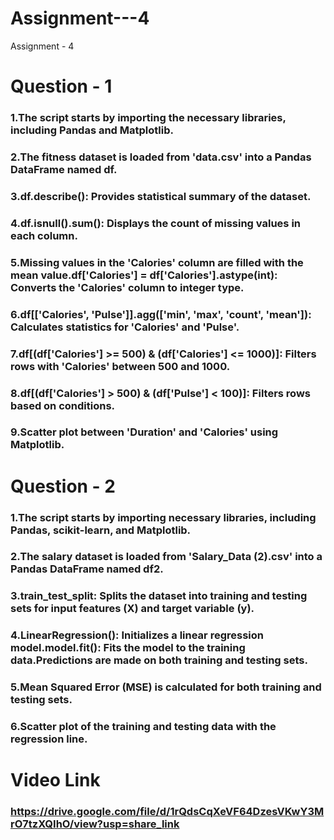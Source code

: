 # Assignment---4
Assignment - 4

# Question - 1

### 1.The script starts by importing the necessary libraries, including Pandas and Matplotlib.
### 2.The fitness dataset is loaded from 'data.csv' into a Pandas DataFrame named df.
### 3.df.describe(): Provides statistical summary of the dataset.
### 4.df.isnull().sum(): Displays the count of missing values in each column.
### 5.Missing values in the 'Calories' column are filled with the mean value.df['Calories'] = df['Calories'].astype(int): Converts the 'Calories' column to integer type.
### 6.df[['Calories', 'Pulse']].agg(['min', 'max', 'count', 'mean']): Calculates statistics for 'Calories' and 'Pulse'.
### 7.df[(df['Calories'] >= 500) & (df['Calories'] <= 1000)]: Filters rows with 'Calories' between 500 and 1000.
### 8.df[(df['Calories'] > 500) & (df['Pulse'] < 100)]: Filters rows based on conditions.
### 9.Scatter plot between 'Duration' and 'Calories' using Matplotlib.


# Question - 2

### 1.The script starts by importing necessary libraries, including Pandas, scikit-learn, and Matplotlib.
### 2.The salary dataset is loaded from 'Salary_Data (2).csv' into a Pandas DataFrame named df2.
### 3.train_test_split: Splits the dataset into training and testing sets for input features (X) and target variable (y).
### 4.LinearRegression(): Initializes a linear regression model.model.fit(): Fits the model to the training data.Predictions are made on both training and testing sets.
### 5.Mean Squared Error (MSE) is calculated for both training and testing sets.
### 6.Scatter plot of the training and testing data with the regression line.

# Video Link
### https://drive.google.com/file/d/1rQdsCqXeVF64DzesVKwY3MrO7tzXQIhO/view?usp=share_link
